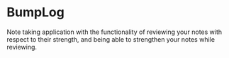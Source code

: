 # BumpLog
Note taking application with the functionality of reviewing your notes with respect to their strength, and being able to strengthen your notes while reviewing.

